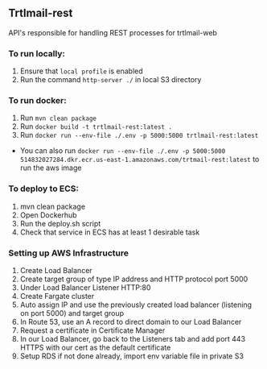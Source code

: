 ## Trtlmail-rest
API's responsible for handling REST processes for trtlmail-web

### To run locally:
1) Ensure that `local profile` is enabled
2) Run the command `http-server ./` in local S3 directory

### To run docker:
1) Run `mvn clean package`
2) Run `docker build -t trtlmail-rest:latest .`
3) Run `docker run --env-file ./.env -p 5000:5000 trtlmail-rest:latest`
 - You can also run `docker run --env-file ./.env -p 5000:5000  514832027284.dkr.ecr.us-east-1.amazonaws.com/trtmail-rest:latest` to run the aws image

### To deploy to ECS:
1) mvn clean package
2) Open Dockerhub
3) Run the deploy.sh script
4) Check that service in ECS has at least 1 desirable task

### Setting up AWS Infrastructure
1) Create Load Balancer
2) Create target group of type IP address and HTTP protocol port 5000
3) Under Load Balancer Listener HTTP:80
4) Create Fargate cluster
5) Auto assign IP and use the previously created load balancer (listening on port 5000) and target group
6) In Route 53, use an A record to direct domain to our Load Balancer
7) Request a certificate in Certificate Manager
8) In our Load Balancer, go back to the Listeners tab and add port 443 HTTPS with our cert as the default certificate
9) Setup RDS if not done already, import env variable file in private S3